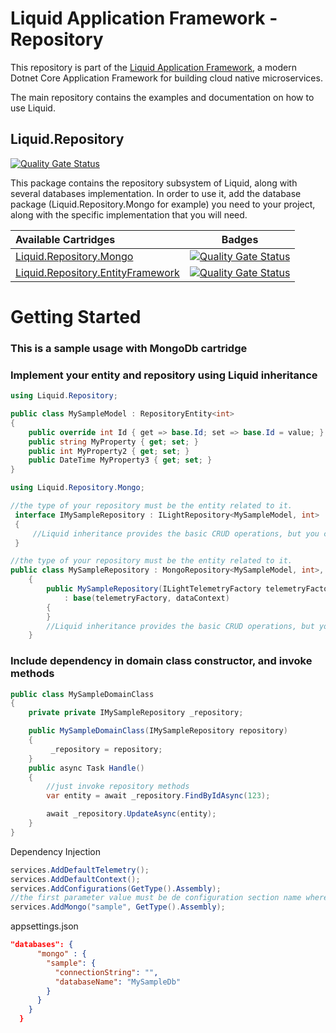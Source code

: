 Liquid Application Framework - Repository
====================================

This repository is part of the [Liquid Application Framework](https://github.com/Avanade/Liquid-Application-Framework), a modern Dotnet Core Application Framework for building cloud native microservices.

The main repository contains the examples and documentation on how to use Liquid.

Liquid.Repository
-----------------
[![Quality Gate Status](https://sonarcloud.io/api/project_badges/measure?project=Avanade_Liquid.Repository&metric=alert_status)](https://sonarcloud.io/dashboard?id=Avanade_Liquid.Repository) 

This package contains the repository subsystem of Liquid, along with several databases implementation. In order to use it, add the database package (Liquid.Repository.Mongo for example) you need to your project, along with the specific implementation that you will need.

|Available Cartridges|Badges|
|:--|--|
|[Liquid.Repository.Mongo](https://github.com/Avanade/Liquid.Repository/tree/main/src/Liquid.Repository.Mongo)|[![Quality Gate Status](https://sonarcloud.io/api/project_badges/measure?project=Avanade_Liquid.Repository.Mongo&metric=alert_status)](https://sonarcloud.io/dashboard?id=Avanade_Liquid.Repository.Mongo)|
|[Liquid.Repository.EntityFramework](https://github.com/Avanade/Liquid.Repository/tree/main/src/Liquid.Repository.EntityFramework)|[![Quality Gate Status](https://sonarcloud.io/api/project_badges/measure?project=Avanade_Liquid.Repository.EntityFramework&metric=alert_status)](https://sonarcloud.io/dashboard?id=Avanade_Liquid.Repository.EntityFramework)|

# Getting Started
### This is a sample usage with MongoDb cartridge

### Implement your entity and repository using Liquid inheritance
```C#
using Liquid.Repository;
```
```C#
public class MySampleModel : RepositoryEntity<int>
{
    public override int Id { get => base.Id; set => base.Id = value; }
    public string MyProperty { get; set; }
    public int MyProperty2 { get; set; }
    public DateTime MyProperty3 { get; set; }        
}
```
```C#
using Liquid.Repository.Mongo;
```
```C#
//the type of your repository must be the entity related to it.
 interface IMySampleRepository : ILightRepository<MySampleModel, int>
 {
     //Liquid inheritance provides the basic CRUD operations, but you can implement other methods specifically for your application's needs.
 }
```
```C#
//the type of your repository must be the entity related to it.
public class MySampleRepository : MongoRepository<MySampleModel, int>, IMySampleRepository
    {
        public MySampleRepository(ILightTelemetryFactory telemetryFactory, IMongoDataContext dataContext) 
            : base(telemetryFactory, dataContext)
        {
        }
        //Liquid inheritance provides the basic CRUD operations, but you can implement other methods specifically for your application's needs.
    }
```
### Include dependency in domain class constructor, and invoke methods

```C#
public class MySampleDomainClass 
{
    private private IMySampleRepository _repository;

    public MySampleDomainClass(IMySampleRepository repository)
    {
         _repository = repository;
    }
    public async Task Handle()
    {
        //just invoke repository methods
        var entity = await _repository.FindByIdAsync(123);

        await _repository.UpdateAsync(entity);
    }
}
```
Dependency Injection
```C#
services.AddDefaultTelemetry();
services.AddDefaultContext();
services.AddConfigurations(GetType().Assembly);
//the first parameter value must be de configuration section name where connection string is declared.
services.AddMongo("sample", GetType().Assembly);
```
appsettings.json
```Json
"databases": {
      "mongo" : {
        "sample": {
          "connectionString": "",
          "databaseName": "MySampleDb"
        }
      }
    }
  }
```
